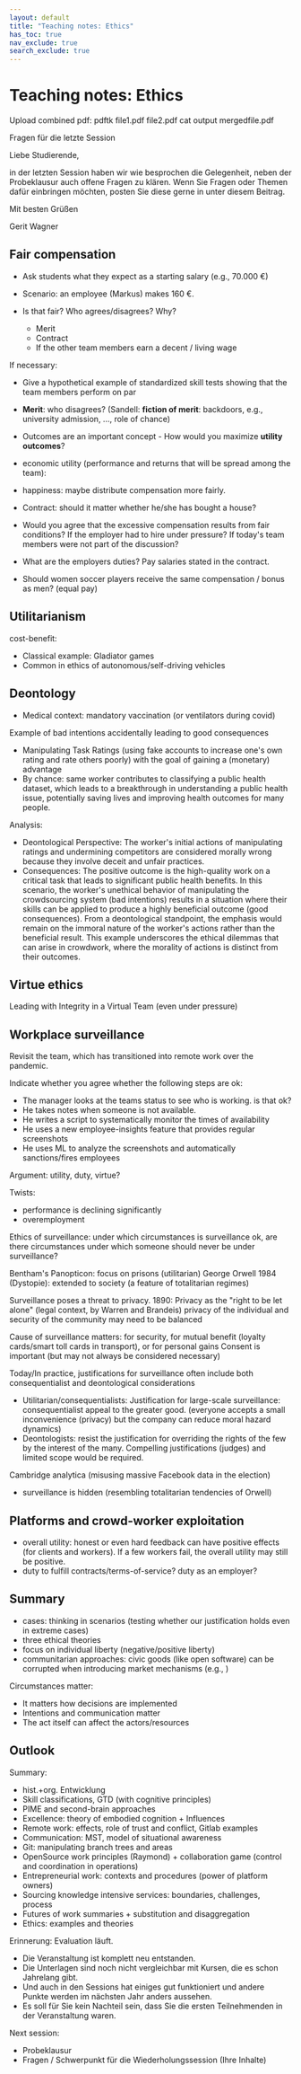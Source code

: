 ```yaml
---
layout: default
title: "Teaching notes: Ethics"
has_toc: true
nav_exclude: true
search_exclude: true
---
```


# Teaching notes: Ethics

Upload combined pdf:
pdftk file1.pdf file2.pdf cat output mergedfile.pdf

Fragen für die letzte Session

Liebe Studierende,

in der letzten Session haben wir wie besprochen die Gelegenheit, neben der Probeklausur auch offene Fragen zu klären. Wenn Sie Fragen oder Themen dafür einbringen möchten, posten Sie diese gerne in unter diesem Beitrag.

Mit besten Grüßen

Gerit Wagner

## Fair compensation

- Ask students what they expect as a starting salary (e.g., 70.000 €)
- Scenario: an employee (Markus) makes 160 €.
- Is that fair? Who agrees/disagrees? Why?

    - Merit
    - Contract
    - If the other team members earn a decent / living wage

If necessary:

- Give a hypothetical example of standardized skill tests showing that the team members perform on par

- **Merit**: who disagrees? (Sandell: **fiction of merit**: backdoors, e.g., university admission, ..., role of chance)

- Outcomes are an important concept - How would you maximize **utility outcomes**?
- economic utility (performance and returns that will be spread among the team): 
- happiness: maybe distribute compensation more fairly.

- Contract: should it matter whether he/she has bought a house?

- Would you agree that the excessive compensation results from fair conditions? If the employer had to hire under pressure? If today's team members were not part of the discussion?

- What are the employers duties? Pay salaries stated in the contract.

- Should women soccer players receive the same compensation / bonus as men? (equal pay)

<!-- 
2. Compensation (distributive justice, also involving diversity)
    - utilitarianim: superior performance may justify it (merit)
    - contract (employees relying on the contract)
    - (un)fair discourse (if some voices were not heard - especially employees who joined later)
    - virtue of a boss: treat/pay everyong at the same standards
    - communitarianism: diversity/gender (market mechanisms vs what society (should) value)
-->

## Utilitarianism

cost-benefit:

- Classical example: Gladiator games
- Common in ethics of autonomous/self-driving vehicles

<div class="page-break"></div>

## Deontology

- Medical context: mandatory vaccination (or ventilators during covid)

Example of bad intentions accidentally leading to good consequences

- Manipulating Task Ratings (using fake accounts to increase one's own rating and rate others poorly) with the goal of gaining a (monetary) advantage
- By chance: same worker contributes to classifying a public health dataset, which leads to a breakthrough in understanding a public health issue, potentially saving lives and improving health outcomes for many people.

Analysis:

- Deontological Perspective: The worker's initial actions of manipulating ratings and undermining competitors are considered morally wrong because they involve deceit and unfair practices.
- Consequences: The positive outcome is the high-quality work on a critical task that leads to significant public health benefits. In this scenario, the worker's unethical behavior of manipulating the crowdsourcing system (bad intentions) results in a situation where their skills can be applied to produce a highly beneficial outcome (good consequences). From a deontological standpoint, the emphasis would remain on the immoral nature of the worker's actions rather than the beneficial result. This example underscores the ethical dilemmas that can arise in crowdwork, where the morality of actions is distinct from their outcomes.


## Virtue ethics

Leading with Integrity in a Virtual Team (even under pressure)

<!-- 
Situation:
A project manager, Alex, is leading a diverse, remote team working on a high-stakes software development project. The deadline is tight, and the team faces numerous challenges, including technical difficulties and differing time zones.

Virtuous Behavior:

Honesty: Alex is transparent with the team about the project's challenges and the tight deadlines. He communicates openly about the issues and avoids sugarcoating the situation, fostering a culture of trust.
Integrity: Despite the pressure to deliver on time, Alex refuses to cut corners or compromise on quality. He insists on adhering to best practices and ethical standards, even if it means working longer hours or negotiating for deadline extensions.
Compassion: Alex recognizes the stress and workload his team is under. He regularly checks in with team members, offering support and encouragement. He acknowledges their hard work and makes efforts to accommodate personal circumstances, such as flexible working hours to balance family commitments.
Justice: Alex ensures that credit is given where it's due, recognizing the contributions of each team member in meetings and reports. He also distributes tasks fairly, taking into account each team member's strengths and workloads.
Patience: Alex remains calm and patient, especially when dealing with setbacks or when team members need extra time to resolve issues. His patience helps maintain a positive and productive work environment.
Consequences:

Increased Team Morale: Alex's virtuous leadership boosts team morale and fosters a strong sense of loyalty and commitment among team members.
High-Quality Work: The team's adherence to ethical standards and best practices results in a high-quality product, even if it takes a bit longer to complete.
Trust and Respect: The team develops a deep trust and respect for Alex, enhancing long-term collaboration and success in future projects.
Virtue Ethics Perspective:
Focus on Character: Alex's behavior is guided by virtues such as honesty, integrity, compassion, justice, and patience, reflecting his character and ethical principles.
Moral Development: By leading with these virtues, Alex not only helps the team succeed in the project but also contributes to the moral development of his team members, encouraging them to embody similar virtues in their work.
-->

## Workplace surveillance

Revisit the team, which has transitioned into remote work over the pandemic.

Indicate whether you agree whether the following steps are ok:

- The manager looks at the teams status to see who is working. is that ok?
- He takes notes when someone is not available.
- He writes a script to systematically monitor the times of availability
- He uses a new employee-insights feature that provides regular screenshots
- He uses ML to analyze the screenshots and automatically sanctions/fires employees

Argument: utility, duty, virtue?

Twists: 

- performance is declining significantly
- overemployment

<!-- https://iep.utm.edu/surv-eth/ -->

Ethics of surveillance: under which circumstances is surveillance ok, are there circumstances under which someone should never be under surveillance?

Bentham's Panopticon: focus on prisons (utilitarian)
George Orwell 1984 (Dystopie): extended to society (a feature of totalitarian regimes)

Surveillance poses a threat to privacy.
1890: Privacy as the "right to be let alone" (legal context, by Warren and Brandeis)
privacy of the individual and security of the community may need to be balanced

Cause of surveillance matters: for security, for mutual benefit (loyalty cards/smart toll cards in transport), or for personal gains 
Consent is important (but may not always be considered necessary)

Today/In practice, justifications for surveillance often include both consequentialist and deontological considerations

- Utilitarian/consequentialists: Justification for large-scale surveillance: consequentialist appeal to the greater good. (everyone accepts a small inconvenience (privacy) but the company can reduce moral hazard dynamics)
- Deontologists: resist the justification for overriding the rights of the few by the interest of the many. Compelling justifications (judges) and limited scope would be required.

Cambridge analytica (misusing massive Facebook data in the election)
- surveillance is hidden (resembling totalitarian tendencies of Orwell)

## Platforms and crowd-worker exploitation

- overall utility: honest or even hard feedback can have positive effects (for clients and workers). If a few workers fail, the overall utility may still be positive.
- duty to fulfill contracts/terms-of-service? duty as an employer?

<div class="page-break"></div>

## Summary

- cases: thinking in scenarios (testing whether our justification holds even in extreme cases)
- three ethical theories
- focus on individual liberty (negative/positive liberty)
- communitarian approaches: civic goods (like open software) can be corrupted when introducing market mechanisms (e.g., )

Circumstances matter:

- It matters how decisions are implemented
- Intentions and communication matter
- The act itself can affect the actors/resources

## Outlook

Summary:

- hist.+org. Entwicklung
- Skill classifications, GTD (with cognitive principles)
- PIME and second-brain approaches
- Excellence: theory of embodied cognition + Influences
- Remote work: effects, role of trust and conflict, Gitlab examples
- Communication: MST, model of situational awareness
- Git: manipulating branch trees and areas
- OpenSource work principles (Raymond) + collaboration game (control and coordination in operations)
- Entrepreneurial work: contexts and procedures (power of platform owners)
- Sourcing knowledge intensive services: boundaries, challenges, process
- Futures of work summaries + substitution and disaggregation
- Ethics: examples and theories

Erinnerung: Evaluation läuft.

- Die Veranstaltung ist komplett neu entstanden.
- Die Unterlagen sind noch nicht vergleichbar mit Kursen, die es schon Jahrelang gibt.
- Und auch in den Sessions hat einiges gut funktioniert und andere Punkte werden im nächsten Jahr anders aussehen.
- Es soll für Sie kein Nachteil sein, dass Sie die ersten Teilnehmenden in der Veranstaltung waren.

Next session:

- Probeklausur
- Fragen / Schwerpunkt für die Wiederholungssession (Ihre Inhalte)

<!-- 
knowledge workers (like famous athletes) excell in performance and are often paid vast amounts of money
-> is that fair?
-> who agrees?
-> those who don't agree: why?
-> what the market values is chance (not necessarily the merit of the athlete): e.g., football vs. ping-pong
-> the skill is only possible due to societies' investments in training/education -> call for pay-back
-> what's the role of equal opportunities (at the beginning)?
-> what's the role of values like inclusion and diversity? e.g., should female soccer players be paid equally?

Surveillance (privacy / people analytics software / overemployment) - 

- Algorithmic management : under what conditions would it be ethical (imagine Uber 2.0)
- People analytics / workforce intelligence
- Futures of digital work: ethics (algorithmic management, people analytics, )

- contract: employees don't honor their contract (work less) vs. societal contract (work: trust, don't be spied upon)
-->
